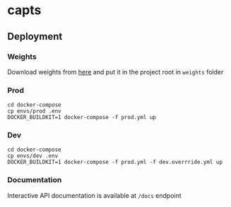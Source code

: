 # capts

## Deployment

### Weights

Download weights from [here](https://disk.yandex.ru/d/-YHfkL3KZGFmYA) and put it in the project root in `weights` folder

### Prod

```
cd docker-compose
cp envs/prod .env
DOCKER_BUILDKIT=1 docker-compose -f prod.yml up
```

### Dev

```
cd docker-compose
cp envs/dev .env
DOCKER_BUILDKIT=1 docker-compose -f prod.yml -f dev.overrride.yml up
```

### Documentation

Interactive API documentation is available at `/docs` endpoint
